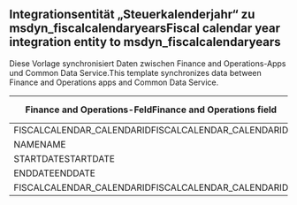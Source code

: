 ## <a name="fiscal-calendar-year-integration-entity-to-msdyn_fiscalcalendaryears"></a><span data-ttu-id="1f70a-101">Integrationsentität „Steuerkalenderjahr“ zu msdyn_fiscalcalendaryears</span><span class="sxs-lookup"><span data-stu-id="1f70a-101">Fiscal calendar year integration entity to msdyn_fiscalcalendaryears</span></span>

<span data-ttu-id="1f70a-102">Diese Vorlage synchronisiert Daten zwischen Finance and Operations-Apps und Common Data Service.</span><span class="sxs-lookup"><span data-stu-id="1f70a-102">This template synchronizes data between Finance and Operations apps and Common Data Service.</span></span>

<span data-ttu-id="1f70a-103">Finance and Operations-Feld</span><span class="sxs-lookup"><span data-stu-id="1f70a-103">Finance and Operations field</span></span> | <span data-ttu-id="1f70a-104">Zuordnungstyp</span><span class="sxs-lookup"><span data-stu-id="1f70a-104">Map type</span></span> | <span data-ttu-id="1f70a-105">Anderes Dynamics 365-Feld</span><span class="sxs-lookup"><span data-stu-id="1f70a-105">Other Dynamics 365 field</span></span> | <span data-ttu-id="1f70a-106">Standardwert</span><span class="sxs-lookup"><span data-stu-id="1f70a-106">Default value</span></span>
---|---|---|---
<span data-ttu-id="1f70a-107">FISCALCALENDAR_CALENDARID</span><span class="sxs-lookup"><span data-stu-id="1f70a-107">FISCALCALENDAR_CALENDARID</span></span> | = | <span data-ttu-id="1f70a-108">msdyn_fiscalcalendarname</span><span class="sxs-lookup"><span data-stu-id="1f70a-108">msdyn_fiscalcalendarname</span></span> | 
<span data-ttu-id="1f70a-109">NAME</span><span class="sxs-lookup"><span data-stu-id="1f70a-109">NAME</span></span> | = | <span data-ttu-id="1f70a-110">msdyn_name</span><span class="sxs-lookup"><span data-stu-id="1f70a-110">msdyn_name</span></span> | 
<span data-ttu-id="1f70a-111">STARTDATE</span><span class="sxs-lookup"><span data-stu-id="1f70a-111">STARTDATE</span></span> | = | <span data-ttu-id="1f70a-112">msdyn_startdate</span><span class="sxs-lookup"><span data-stu-id="1f70a-112">msdyn_startdate</span></span> | 
<span data-ttu-id="1f70a-113">ENDDATE</span><span class="sxs-lookup"><span data-stu-id="1f70a-113">ENDDATE</span></span> | = | <span data-ttu-id="1f70a-114">msdyn_enddate</span><span class="sxs-lookup"><span data-stu-id="1f70a-114">msdyn_enddate</span></span> | 
<span data-ttu-id="1f70a-115">FISCALCALENDAR_CALENDARID</span><span class="sxs-lookup"><span data-stu-id="1f70a-115">FISCALCALENDAR_CALENDARID</span></span> | = | <span data-ttu-id="1f70a-116">msdyn_calendar.msdyn_calendar</span><span class="sxs-lookup"><span data-stu-id="1f70a-116">msdyn_calendar.msdyn_calendar</span></span> | 
